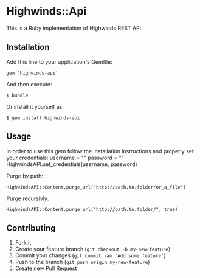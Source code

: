 # Highwinds::Api

This is a Ruby implementation of Highwinds REST API.

## Installation

Add this line to your application's Gemfile:

    gem 'highwinds-api'

And then execute:

    $ bundle

Or install it yourself as:

    $ gem install highwinds-api

## Usage

In order to use this gem follow the installation instructions and properly set your credentials:
  	username = "<Your username>"
  	password = "<Your password>"
	HighwindsAPI.set_credentials(username, password)

Purge by path:

	HighwindsAPI::Content.purge_url("http://path.to.folder/or_a_file")

Purge recursivly:

	HighwindsAPI::Content.purge_url("http://path.to.folder/", true)

## Contributing

1. Fork it
2. Create your feature branch (`git checkout -b my-new-feature`)
3. Commit your changes (`git commit -am 'Add some feature'`)
4. Push to the branch (`git push origin my-new-feature`)
5. Create new Pull Request
